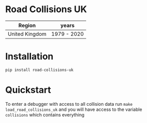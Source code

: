 Road Collisions UK
==================

| Region           | years       |
| ---------------- | ----------- |
| United Kingdom   | 1979 - 2020   |

# Installation

`pip install road-collisions-uk`


# Quickstart

To enter a debugger with access to all collision data run `make load_road_collisions_uk` and you will have access to the variable `collisions` which contains everything
